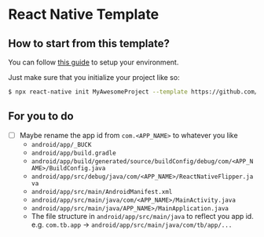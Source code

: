 # React Native Template

## How to start from this template?

You can follow [this guide](https://reactnative.dev/docs/environment-setup) to setup your environment.

Just make sure that you initialize your project like so:
```bash
$ npx react-native init MyAwesomeProject --template https://github.com/alexisloiselle/gmap-template.git
```

## For you to do

- [ ] Maybe rename the app id from `com.<APP_NAME>` to whatever you like
  - `android/app/_BUCK`
  - `android/app/build.gradle`
  - `android/app/build/generated/source/buildConfig/debug/com/<APP_NAME>/BuildConfig.java`
  - `android/app/src/debug/java/com/<APP_NAME>/ReactNativeFlipper.java`
  - `android/app/src/main/AndroidManifest.xml`
  - `android/app/src/main/java/com/<APP_NAME>/MainActivity.java`
  - `android/app/src/main/java/APP_NAME>/MainApplication.java`
  - The file structure in `android/app/src/main/java` to reflect you app id. e.g. `com.tb.app` -> `android/app/src/main/java/com/tb/app/...`
